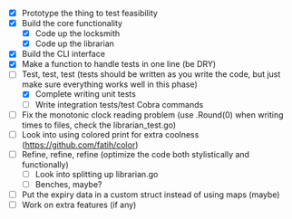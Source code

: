 - [x] Prototype the thing to test feasibility
- [x] Build the core functionality
    - [x] Code up the locksmith
    - [x] Code up the librarian
- [x] Build the CLI interface
- [x] Make a function to handle tests in one line (be DRY)
- [ ] Test, test, test (tests should be written as you write the code, but just make sure everything works well in this phase)
    - [x] Complete writing unit tests
    - [ ] Write integration tests/test Cobra commands
- [ ] Fix the monotonic clock reading problem (use .Round(0) when writing times to files, check the librarian_test.go)
- [ ] Look into using colored print for extra coolness (https://github.com/fatih/color)
- [ ] Refine, refine, refine (optimize the code both stylistically and functionally)
    - [ ] Look into splitting up librarian.go
    - [ ] Benches, maybe?
- [ ] Put the expiry data in a custom struct instead of using maps (maybe)
- [ ] Work on extra features (if any)
